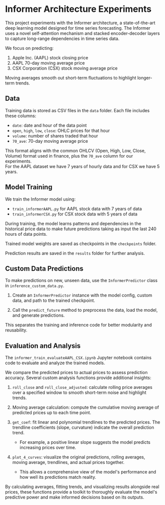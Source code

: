 # Informer Architecture Experiments

This project experiments with the Informer architecture, a state-of-the-art deep learning model designed for time series forecasting. The Informer uses a novel self-attention mechanism and stacked encoder-decoder layers to capture long-range dependencies in time series data.

We focus on predicting:
1. Apple Inc. (AAPL) stock closing price 
2. AAPL 70-day moving average price
3. CSX Corporation (CSX) stock moving average price

Moving averages smooth out short-term fluctuations to highlight longer-term trends. 

## Data
Training data is stored as CSV files in the `data` folder. Each file includes these columns:
- `date`: date and hour of the data point
- `open`, `high`, `low`, `close`: OHLC prices for that hour
- `volume`: number of shares traded that hour
- `70_ave`: 70-day moving average price 

This format aligns with the common OHLCV (Open, High, Low, Close, Volume) format used in finance, plus the `70_ave` column for our experiments.  
For the AAPL dataset we have 7 years of hourly data and for CSX we have 5 years.

## Model Training
We train the Informer model using:
- `train_informerAAPL.py` for AAPL stock data with 7 years of data
- `train_informerCSX.py` for CSX stock data with 5 years of data

During training, the model learns patterns and dependencies in the historical price data to make future predictions taking as input the 
last 240 hours of data points.

Trained model weights are saved as checkpoints in the `checkpoints` folder. 

Prediction results are saved in the `results` folder for further analysis.

## Custom Data Predictions
To make predictions on new, unseen data, use the `InformerPredictor` class in `inference_custom_data.py`.

1. Create an `InformerPredictor` instance with the model config, custom data, and path to the trained checkpoint.
   
2. Call the `predict_future` method to preprocess the data, load the model, and generate predictions.

This separates the training and inference code for better modularity and reusability.

## Evaluation and Analysis
The `informer_train_evaluateAAPL_CSX.ipynb` Jupyter notebook contains code to evaluate and analyze the trained models.

We compare the predicted prices to actual prices to assess prediction accuracy. Several custom analysis functions provide additional insights:

1. `roll_close` and `roll_close_adjusted`: calculate rolling price averages over a specified window to smooth short-term noise and highlight trends.

2. Moving average calculation: compute the cumulative moving average of predicted prices up to each time point.

3. `get_coef`: fit linear and polynomial trendlines to the predicted prices. The trendline coefficients (slope, curvature) indicate the overall prediction trend.
   - For example, a positive linear slope suggests the model predicts increasing prices over time.

4. `plot_4_curves`: visualize the original predictions, rolling averages, moving average, trendlines, and actual prices together. 
   - This allows a comprehensive view of the model's performance and how well its predictions match reality.

By calculating averages, fitting trends, and visualizing results alongside real prices, these functions provide a toolkit to thoroughly evaluate the model's predictive power and make informed decisions based on its outputs.
